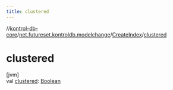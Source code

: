 ```yaml
---
title: clustered
---
```

//[kontrol-db-core](../../../index.html)/[net.futureset.kontroldb.modelchange](../index.html)/[CreateIndex](index.html)/[clustered](clustered.html)



# clustered



[jvm]\
val [clustered](clustered.html): [Boolean](https://kotlinlang.org/api/latest/jvm/stdlib/kotlin/-boolean/index.html)





